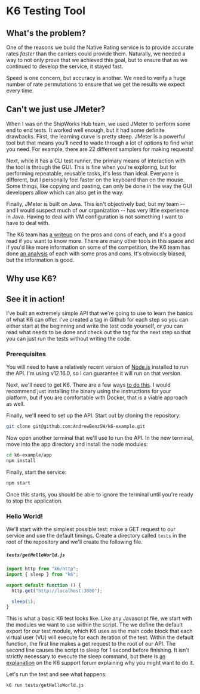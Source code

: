 # K6 Testing Tool

## What's the problem?

One of the reasons we build the Native Rating service is to provide accurate rates _faster_ than the carriers could provide them.  Naturally, we needed a way to not only prove that we achieved this goal, but to ensure that as we continued to develop the service, it stayed fast.

Speed is one concern, but accuracy is another.  We need to verify a huge number of rate permutations to ensure that we get the results we expect every time.

## Can't we just use JMeter?

When I was on the ShipWorks Hub team, we used JMeter to perform some end to end tests. It worked well enough, but it had some definite drawbacks. First, the learning curve is pretty steep. JMeter is a powerful tool but that means you'll need to wade through a lot of options to find what you need. For example, there are 22 different samplers for making requests!

Next, while it has a CLI test runner, the primary means of interaction with the tool is through the GUI. This is fine when you're exploring, but for performing repeatable, reusable tasks, it's less than ideal. Everyone is different, but I personally feel faster on the keyboard than on the mouse. Some things, like copying and pasting, can only be done in the way the GUI developers allow which can also get in the way.

Finally, JMeter is built on Java. This isn't objectively bad; but my team -- and I would suspect much of our organization -- has very little experience in Java. Having to deal with VM configuration is not something I want to have to deal with.

The K6 team has [a writeup](https://k6.io/blog/k6-vs-jmeter/) on the pros and cons of each, and it's a good read if you want to know more. There are many other tools in this space and if you'd like more information on some of the competition, the K6 team has done [an analysis](https://k6.io/blog/comparing-best-open-source-load-testing-tools/) of each with some pros and cons. It's obviously biased, but the information is good.

## Why use K6?



## See it in action!

I've built an extremely simple API that we're going to use to learn the basics of what K6 can offer. I've created a tag in Github for each step so you can either start at the beginning and write the test code yourself, or you can read what needs to be done and check out the tag for the next step so that you can just run the tests without writing the code.

### Prerequisites

You will need to have a relatively recent version of [Node.js](https://nodejs.org/en/) installed to run the API. I'm using v12.16.0, so I can guarantee it will run on that version.

Next, we'll need to get K6. There are a few ways [to do this](https://k6.io/docs/getting-started/installation/). I would recommend just installing the binary using the instructions for your platform, but if you are comfortable with Docker, that is a viable approach as well.

Finally, we'll need to set up the API.  Start out by cloning the repository:
```bash
git clone git@github.com:AndrewBenzSW/k6-example.git
```

Now open another terminal that we'll use to run the API. In the new terminal, move into the app directory and install the node modules:
```bash
cd k6-example/app
npm install
```

Finally, start the service:
```bash
npm start
```

Once this starts, you should be able to ignore the terminal until you're ready to stop the application.

### Hello World!

We'll start with the simplest possible test: make a GET request to our service and use the default timings. Create a directory called `tests` in the root of the repository and we'll create the following file.

##### **`tests/getHelloWorld.js`**
```js 
import http from "k6/http";
import { sleep } from "k6";

export default function () {
  http.get("http://localhost:3000");

  sleep(1);
}
```

This is what a basic K6 test looks like. Like any Javascript file, we start with the modules we want to use within the script. The we define the default export for our test module, which K6 uses as the main code block that each virtual user (VU) will execute for each iteration of the test. Within the default function, the first line makes a get request to the root of our API. The second line causes the script to sleep for 1 second before finishing. It isn't strictly necessary to execute the sleep command, but there is [an explanation](https://community.k6.io/t/how-sleep-impacts-overall-duration-of-the-test/404) on the K6 support forum explaining why you might want to do it.

Let's run the test and see what happens:

```bash
k6 run tests/getHelloWorld.js
```
